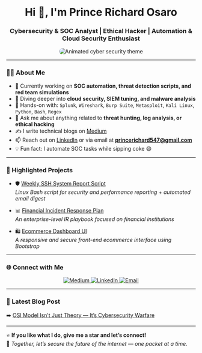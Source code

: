 <h1 align="center">Hi 👋, I'm Prince Richard Osaro</h1>
<h3 align="center"> Cybersecurity & SOC Analyst | Ethical Hacker | Automation & Cloud Security Enthusiast</h3>

<p align="center">
<img src="https://media.giphy.com/media/l0MYt5jPR6QX5pnqM/giphy.gif" alt="Animated cyber security theme" style="max-width: 100%; height: auto; border-radius: 8px;" />
</p>

---

### 👨‍💻 About Me

- 🔭 Currently working on **SOC automation, threat detection scripts, and red team simulations**
- 🌱 Diving deeper into **cloud security, SIEM tuning, and malware analysis**
- 🧠 Hands-on with: `Splunk`, `Wireshark`, `Burp Suite`, `Metasploit`, `Kali Linux`, `Python`, `Bash`, `Regex`
- 💬 Ask me about anything related to **threat hunting, log analysis, or ethical hacking**
- ✍️ I write technical blogs on [Medium](https://medium.com/@princerichard547)
- 📫 Reach out on [LinkedIn](https://linkedin.com/in/prince-richard-o) or via email at **princerichard547@gmail.com**
- 💡 Fun fact: I automate SOC tasks while sipping coke 😄

---

### 🔐 Highlighted Projects

- 🛡️ [Weekly SSH System Report Script](https://github.com/Elite-Techs/Weekly-SSH-System-Report-Script)  
  _Linux Bash script for security and performance reporting + automated email digest_
  
- 📊 [Financial Incident Response Plan](https://github.com/Elite-Techs/Financial-Incident-Response-Plan)  
  _An enterprise-level IR playbook focused on financial institutions_

- 🛍️ [Ecommerce Dashboard UI](https://github.com/Elite-Techs/ecommerce-boostrap)  
  _A responsive and secure front-end ecommerce interface using Bootstrap_

---



### 🌐 Connect with Me

<p align="center">
  <a href="https://medium.com/@princerichard547">
    <img src="https://img.shields.io/badge/Medium-12100E?style=for-the-badge&logo=medium&logoColor=white" alt="Medium" />
  </a>
  <a href="https://linkedin.com/in/prince-richard-o">
    <img src="https://img.shields.io/badge/LinkedIn-0077B5?style=for-the-badge&logo=linkedin&logoColor=white" alt="LinkedIn" />
  </a>
  <a href="mailto:princerichard547@gmail.com">
    <img src="https://img.shields.io/badge/Gmail-D14836?style=for-the-badge&logo=gmail&logoColor=white" alt="Email" />
  </a>
</p>

---

### 📝 Latest Blog Post

➡️ [OSI Model Isn’t Just Theory — It’s Cybersecurity Warfare](https://medium.com/@princerichard547/osi-model-cybersecurity-warfare)

---

⭐ **If you like what I do, give me a star and let’s connect!**  
💬 *Together, let’s secure the future of the internet — one packet at a time.*

